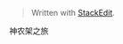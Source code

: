 


> Written with [StackEdit](https://stackedit.io/).

神农架之旅
<!--stackedit_data:
eyJoaXN0b3J5IjpbLTg4NjYxMjQ3OCw3MzA5OTgxMTZdfQ==
-->